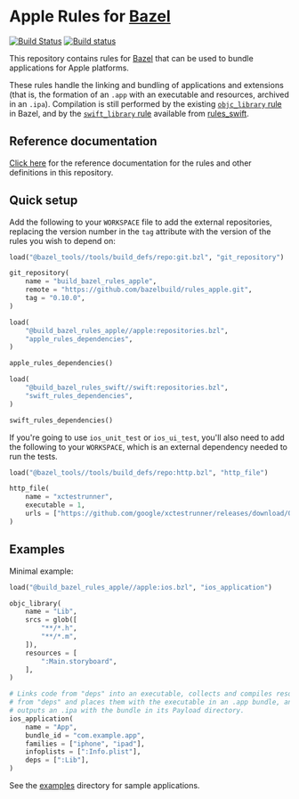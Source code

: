 # Apple Rules for [Bazel](https://bazel.build)

[![Build Status](https://travis-ci.org/bazelbuild/rules_apple.svg?branch=master)](https://travis-ci.org/bazelbuild/rules_apple)
[![Build status](https://badge.buildkite.com/cecd8d6951d939c6814f043af2935158f0556cb6c5fef3cb75.svg?branch=master)](https://buildkite.com/bazel/rules-apple-darwin)

This repository contains rules for [Bazel](https://bazel.build) that can be
used to bundle applications for Apple platforms.

These rules handle the linking and bundling of applications and extensions
(that is, the formation of an `.app` with an executable and resources,
archived in an `.ipa`). Compilation is still performed by the existing
[`objc_library` rule](https://bazel.build/versions/master/docs/be/objective-c.html#objc_library)
in Bazel, and by the
[`swift_library` rule](https://github.com/bazelbuild/rules_swift/blob/master/doc/rules.md#swift_library)
available from [rules_swift](https://github.com/bazelbuild/rules_swift).

## Reference documentation

[Click here](https://github.com/bazelbuild/rules_apple/tree/master/doc/index.md)
for the reference documentation for the rules and other definitions in this
repository.

## Quick setup

Add the following to your `WORKSPACE` file to add the external repositories,
replacing the version number in the `tag` attribute with the version of the
rules you wish to depend on:

```python
load("@bazel_tools//tools/build_defs/repo:git.bzl", "git_repository")

git_repository(
    name = "build_bazel_rules_apple",
    remote = "https://github.com/bazelbuild/rules_apple.git",
    tag = "0.10.0",
)

load(
    "@build_bazel_rules_apple//apple:repositories.bzl",
    "apple_rules_dependencies",
)

apple_rules_dependencies()

load(
    "@build_bazel_rules_swift//swift:repositories.bzl",
    "swift_rules_dependencies",
)

swift_rules_dependencies()
```

If you're going to use `ios_unit_test` or `ios_ui_test`, you'll also need to add
the following to your `WORKSPACE`, which is an external dependency needed to run
the tests.

```python
load("@bazel_tools//tools/build_defs/repo:http.bzl", "http_file")

http_file(
    name = "xctestrunner",
    executable = 1,
    urls = ["https://github.com/google/xctestrunner/releases/download/0.2.5/ios_test_runner.par"],
)
```

## Examples

Minimal example:

```python
load("@build_bazel_rules_apple//apple:ios.bzl", "ios_application")

objc_library(
    name = "Lib",
    srcs = glob([
        "**/*.h",
        "**/*.m",
    ]),
    resources = [
        ":Main.storyboard",
    ],
)

# Links code from "deps" into an executable, collects and compiles resources
# from "deps" and places them with the executable in an .app bundle, and then
# outputs an .ipa with the bundle in its Payload directory.
ios_application(
    name = "App",
    bundle_id = "com.example.app",
    families = ["iphone", "ipad"],
    infoplists = [":Info.plist"],
    deps = [":Lib"],
)
```

See the [examples](https://github.com/bazelbuild/rules_apple/tree/master/examples)
directory for sample applications.
